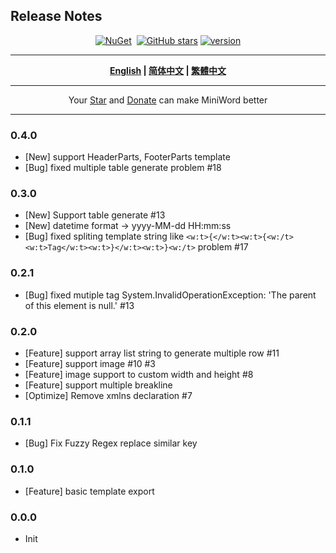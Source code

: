 ## Release  Notes

<div align="center">
<p><a href="https://www.nuget.org/packages/MiniWord"><img src="https://img.shields.io/nuget/v/MiniWord.svg" alt="NuGet"></a>  <a href="https://www.nuget.org/packages/MiniWord"><img src="https://img.shields.io/nuget/dt/MiniWord.svg" alt=""></a>  
<a href="https://github.com/mini-software/MiniWord" rel="nofollow"><img src="https://img.shields.io/github/stars/mini-software/MiniWord?logo=github" alt="GitHub stars"></a> 
<a href="https://www.nuget.org/packages/MiniWord"><img src="https://img.shields.io/badge/.NET-%3E%3D%204.5-red.svg" alt="version"></a>
</p>
</div>


---

<div align="center">
<p><strong><a href="README.md">English</a> | <a href="README.zh-CN.md">简体中文</a> | <a href="README.zh-Hant.md">繁體中文</a></strong></p>
</div>

---

<div align="center">
 Your <a href="https://github.com/mini-software/MiniWord">Star</a> and <a href="https://miniexcel.github.io">Donate</a> can make MiniWord better 
</div>

---

### 0.4.0
- [New] support HeaderParts, FooterParts template
- [Bug] fixed multiple table generate problem #18

### 0.3.0
- [New] Support table generate  #13
- [New] datetime format -> yyyy-MM-dd HH:mm:ss
- [Bug] fixed spliting template string like `<w:t>{</w:t><w:t>{<w:/t><w:t>Tag</w:t><w:t>}</w:t><w:t>}<w:/t>` problem #17


### 0.2.1

- [Bug] fixed mutiple tag System.InvalidOperationException: 'The parent of this element is null.' #13



### 0.2.0

- [Feature] support array list string to generate multiple row #11
- [Feature] support image #10 #3
- [Feature] image support to custom width and height #8
- [Feature] support multiple breakline 
- [Optimize] Remove xmlns declaration #7

### 0.1.1

- [Bug] Fix Fuzzy Regex replace similar key

### 0.1.0
- [Feature] basic template export

### 0.0.0
- Init